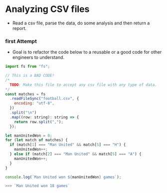 # Analyzing CSV files

- Read a csv file, parse the data, do some analysis and then return a report.

### first Attempt

- Goal is to refactor the code below to a reusable or a good code for other engineers to understand.

```js
import fs from "fs";

// This is a BAD CODE!
/*
  TODO: Make this file to accept any csv file with any type of data.
*/
const matches = fs
  .readFileSync("football.csv", {
    encoding: "utf-8",
  })
  .split("\n")
  .map((row: string): string => {
    return row.split(",");
  });

let manUnitedWon = 0;
for (let match of matches) {
  if (match[1] === "Man United" && match[5] === "H") {
    manUnitedWon++;
  } else if (match[2] === "Man United" && match[5] === "A") {
    manUnitedWon++;
  }
}

console.log(`Man United won ${manUnitedWon} games`);

>>> `Man United won 18 games`
```

